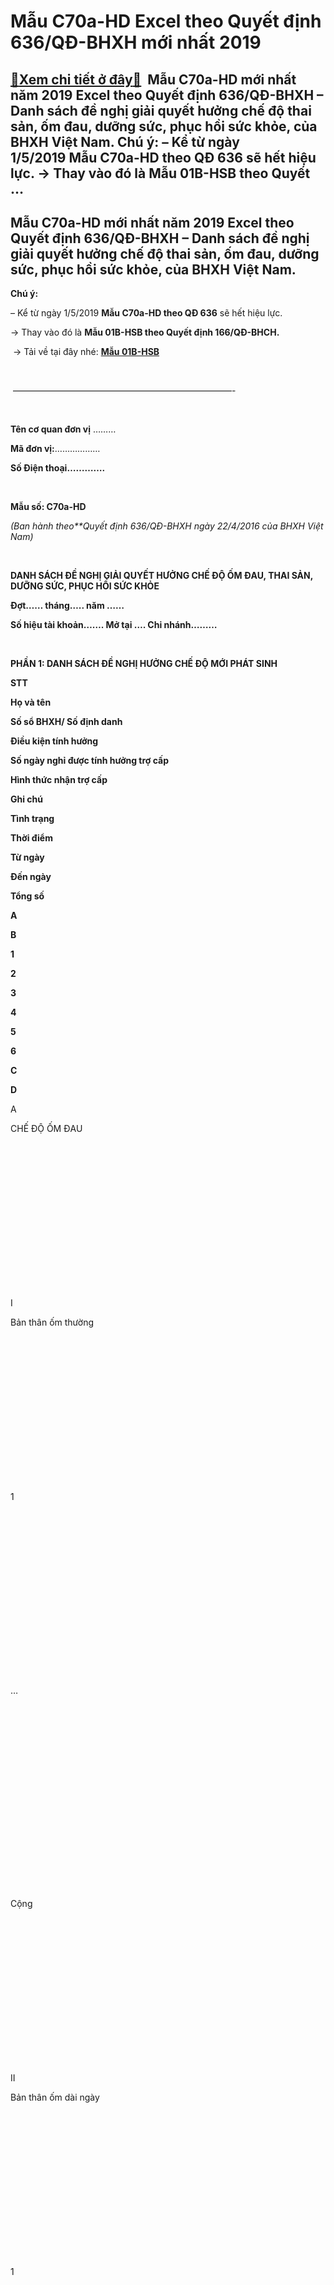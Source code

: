 Mẫu C70a-HD Excel theo Quyết định 636/QĐ-BHXH mới nhất 2019
===========================================================

[:gift:Xem chi tiết ở đây:gift:](https://hddtvn.com/mau-c70a-hd-excel-theo-quyet-dinh-636-qd-bhxh-moi-nhat-2019/)  Mẫu C70a-HD mới nhất năm 2019 Excel theo Quyết định 636/QĐ-BHXH – Danh sách đề nghị giải quyết hưởng chế độ thai sản, ốm đau, dưỡng sức, phục hồi sức khỏe, của BHXH Việt Nam. Chú ý: – Kể từ ngày 1/5/2019 Mẫu C70a-HD theo QĐ 636 sẽ hết hiệu lực. -> Thay vào đó là Mẫu 01B-HSB theo Quyết …
-------------------------------------------------------------------------------------------------------------------------------------------------------------------------------------------------------------------------------------------------------------------------------------------------



**Mẫu C70a-HD mới nhất năm 2019 Excel theo Quyết định 636/QĐ-BHXH – Danh sách đề nghị giải quyết hưởng chế độ thai sản, ốm đau, dưỡng sức, phục hồi sức khỏe, của BHXH Việt Nam.**
-----------------------------------------------------------------------------------------------------------------------------------------------------------------------------------






  

**Chú ý:**  

– Kể từ ngày 1/5/2019 **Mẫu C70a-HD theo QĐ 636** sẽ hết hiệu lực.  

-> Thay vào đó là **Mẫu 01B-HSB theo Quyết định 166/QĐ-BHCH.**

 -> Tải về tại đây nhé: **[Mẫu 01B-HSB](# "mẫu 01b-hsb theo quyết định 166")**




 



 —————————————————————————-  

  




**Tên cơ quan đơn vị** ………  

**Mã đơn vị:**………………  

**Số Điện thoại………….**

 

**Mẫu số: C70a-HD**  

*(Ban hành theo**Quyết định 636/QĐ-BHXH ngày 22/4/2016 của BHXH Việt Nam)*



 



**DANH SÁCH ĐỀ NGHỊ GIẢI QUYẾT HƯỞNG CHẾ ĐỘ ỐM ĐAU, THAI SẢN, DƯỠNG SỨC, PHỤC HỒI SỨC KHỎE**  

**Đợt…… tháng….. năm ……**  

**Số hiệu tài khoản……. Mở tại …. Chi nhánh………**  

  

**PHẦN 1: DANH SÁCH ĐỀ NGHỊ HƯỞNG CHẾ ĐỘ MỚI PHÁT SINH**















**STT**

**Họ và tên**

**Số sổ BHXH/ Số định danh**

**Điều kiện tính hưởng**

**Số ngày nghỉ được tính hưởng trợ cấp**

**Hình thức nhận trợ cấp**

**Ghi chú**



**Tình trạng**

**Thời điểm**

**Từ ngày**

**Đến ngày**

**Tổng số**





**A**

**B**

**1**

**2**

**3**

**4**

**5**

**6**

**C**

**D**



A

CHẾ ĐỘ ỐM ĐAU

  

  

  

  

  

  

  

  



I

Bản thân ốm thường

  

  

  

  

  

  

  

  



1

  

  

  

  

  

  

  

  

  



…

  

  

  

  

  

  

  

  

  



  

Cộng

  

  

  

  

  

  

  

  



II

Bản thân ốm dài ngày

  

  

  

  

  

  

  

  



1

  

  

  

  

  

  

  

  

  



…

  

  

  

  

  

  

  

  

  



  

Cộng

  

  

  

  

  

  

  

  



III

Con ốm

  

  

  

  

  

  

  

  



1

  

  

  

  

  

  

  

  

  



…

  

  

  

  

  

  

  

  

  



  

Cộng

  

  

  

  

  

  

  

  



B

CHẾ ĐỘ THAI SẢN

  

  

  

  

  

  

  

  



I

Khám thai

  

  

  

  

  

  

  

  



…

  

  

  

  

  

  

  

  

  



  

Cộng

  

  

  

  

  

  

  

  



II

Sẩy thai, nạo hút thai, thai chết lưu

  

  

  

  

  

  

  

  



1

  

  

  

  

  

  

  

  

  



…

  

  

  

  

  

  

  

  

  



  

Cộng

  

  

  

  

  

  

  

  



III

Sinh con, nuôi con nuôi

  

  

  

  

  

  

  

  



–

Trường hợp thông thường

  

  

  

  

  

  

  

  



1

  

  

  

  

  

  

  

  

  



…

  

  

  

  

  

  

  

  

  



–

Trường hợp mẹ phải nghỉ dưỡng thai (khoản 3 Điều 31)

  

  

  

  

  

  

  

  



1

  

  

  

  

  

  

  

  

  



…

  

  

  

  

  

  

  

  

  



–

Trường hợp mẹ chết sau khi sinh (khoản 4 Điều 34)

  

  

  

  

  

  

  

  



1

  

  

  

  

  

  

  

  

  



…

  

  

  

  

  

  

  

  

  



–

Trường hợp mẹ chết hoặc gặp rủi ro sau khi sinh (khoản 6 Điều 34)

  

  

  

  

  

  

  

  



1

  

  

  

  

  

  

  

  

  



…

  

  

  

  

  

  

  

  

  



  

Cộng

  

  

  

  

  

  

  

  



IV

Lao động nữ mang thai hộ sinh con

  

  

  

  

  

  

  

  



1

  

  

  

  

  

  

  

  

  



…

  

  

  

  

  

  

  

  

  



  

Cộng

  

  

  

  

  

  

  

  



V

Lao động nữ nhờ mang thai hộ nhận con

  

  

  

  

  

  

  

  



1

  

  

  

  

  

  

  

  

  



…

  

  

  

  

  

  

  

  

  



  

Cộng

  

  

  

  

  

  

  

  



VI

Lao động nam nghỉ việc khi vợ sinh con

  

  

  

  

  

  

  

  



1

  

  

  

  

  

  

  

  

  



…

  

  

  

  

  

  

  

  

  



  

Cộng

  

  

  

  

  

  

  

  



VII

Lao động nam hưởng trợ cấp một lần khi vợ sinh con

  

  

  

  

  

  

  

  



1

  

  

  

  

  

  

  

  

  



…

  

  

  

  

  

  

  

  

  



  

Cộng

  

  

  

  

  

  

  

  



VIII

Thực hiện các biện pháp tránh thai

  

  

  

  

  

  

  

  



1

  

  

  

  

  

  

  

  

  



….

  

  

  

  

  

  

  

  

  



C

DƯỠNG SỨC PHỤC HỒI SỨC KHỎE

  

  

  

  

  

  

  

  



I

Nghỉ DS sau ốm đau

  

  

  

  

  

  

  

  



1

  

  

  

  

  

  

  

  

  



….

  

  

  

  

  

  

  

  

  



  

Cộng

  

  

  

  

  

  

  

  



II

Nghỉ DS sau thai sản

  

  

  

  

  

  

  

  



1

  

  

  

  

  

  

  

  

  



….

  

  

  

  

  

  

  

  

  



  

Cộng

  

  

  

  

  

  

  

  



III

Nghỉ DS sau TNLĐ-BNN

  

  

  

  

  

  

  

  



1

  

  

  

  

  

  

  

  

  



….

  

  

  

  

  

  

  

  

  



  

Cộng

  

  

  

  

  

  

  

  





**PHẦN 2: DANH SÁCH ĐỀ NGHỊ ĐIỀU CHỈNH SỐ ĐÃ ĐƯỢC GIẢI QUYẾT**
















**STT**

**Họ và tên**

**Số sổ BHXH/  

 Số định danh**

**Đợt giải quyết**

**Nội dung và lý do đề nghị điều chỉnh**

**Hình thức nhận trợ cấp**

**Ghi chú**



**Diễn giải  

 nội dung**

**Lý do**



**A**

**B**

**1**

**2**

**3**

**C**



**A**

**CHẾ ĐỘ ỐM ĐAU**

  

  

  

  



**I**

**Bản thân ốm thường**

  

  

  

  



**1**

  

  

  

  

  



**…**

  

  

  

  

  



**II**

**…**

  

  

  

  



**….**

  

  

  

  

  



**B**

**CHẾ ĐỘ …**

  

  

  

  



**1**

  

  

  

  

  



**2**

  

  

  

  

  



  

**Cộng**

**X**

**X**

  

**X**



 






**Người lập biểu**  

*(Ký, họ tên)*

**Công đoàn cơ sở**   

*(Ký, họ tên, đóng dấu)*

*…..ngày …..tháng…..năm*…..  

**Thủ trưởng đơn vị**…………  

*(Ký, họ tên, đóng dấu)*



 



 ——————————————————————————————————  

  





  

**Tải Mẫu C70a-HD File Excel theo QĐ 636 về tại đây:**

**►****[Mẫu C70a-HD](https://drive.google.com/open?id=0B24q-XZt4667WUZrckhDZjM5NVE "mẫu c70a-hd")**





Nếu bạn không tải về được thì có thể làm theo cách sau:  

**Bước 1**: Để lại mail ở phần bình luận bên dưới  

**Bước 2**: Gửi yêu cầu vào mail: hddtvietnam@gmail.com (Tiêu đề ghi rõ Tài liệu muốn tải)  

*– Ngoài ra, khi có những Luật thuế mới các bạn sẽ gửi vào mail mà các bạn đăng ký*  

 




 



 ——————————————————————————————————



moreMẫu C70a-HD Excel theo Quyết định 636/QĐ-BHXH mới nhất năm 2019: Danh sách đề nghị hưởng chế độ thai sản, ốm đau, dưỡng sức, phục hồi sức khỏe.

